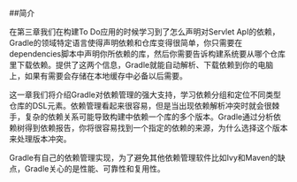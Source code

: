 ##简介

在第三章我们在构建To Do应用的时候学习到了怎么声明对Servlet ApI的依赖，Gradle的领域特定语言使得声明依赖和仓库变得很简单，你只需要在dependencies脚本中声明你所依赖的库，然后你需要告诉构建系统要从哪个仓库里下载依赖。提供了这两个信息，Gradle就能自动解析、下载依赖到你的电脑上，如果有需要会存储在本地缓存中必备以后需要。

这一章我们将介绍Gradle对依赖管理的强大支持，学习依赖分组和定位不同类型仓库的DSL元素。依赖管理看起来很容易，但是当出现依赖解析冲突时就会很棘手，复杂的依赖关系可能导致构建中依赖一个库的多个版本。Gradle通过分析依赖树得到依赖报告，你将很容易找到一个指定的依赖的来源，为什么选择这个版本来处理版本冲突。

Gradle有自己的依赖管理实现，为了避免其他依赖管理软件比如Ivy和Maven的缺点，Gradle关心的是性能、可靠性和复用性。
